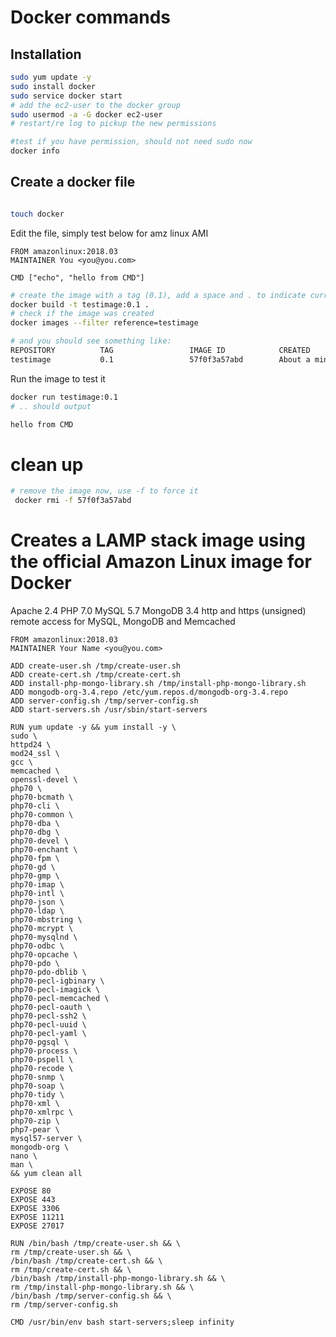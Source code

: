 # Docker commands

## Installation

```bash
sudo yum update -y
sudo install docker
sudo service docker start
# add the ec2-user to the docker group
sudo usermod -a -G docker ec2-user
# restart/re log to pickup the new permissions

#test if you have permission, should not need sudo now
docker info 
```

## Create a docker file

```bash

touch docker
```

Edit the file, simply test below for amz linux AMI
```
FROM amazonlinux:2018.03
MAINTAINER You <you@you.com>

CMD ["echo", "hello from CMD"]

```

```bash
# create the image with a tag (0.1), add a space and . to indicate current dir
docker build -t testimage:0.1 .
# check if the image was created
docker images --filter reference=testimage

# and you should see something like:
REPOSITORY          TAG                 IMAGE ID            CREATED              SIZE
testimage           0.1                 57f0f3a57abd        About a minute ago   167MB
```

Run the image to test it

```bash 
docker run testimage:0.1
# .. should output

hello from CMD

```

# clean up

```bash 
# remove the image now, use -f to force it
 docker rmi -f 57f0f3a57abd
```


# Creates a LAMP stack image using the official Amazon Linux image for Docker

Apache 2.4
PHP 7.0
MySQL 5.7
MongoDB 3.4
http and https (unsigned)
remote access for MySQL, MongoDB and Memcached

```
FROM amazonlinux:2018.03
MAINTAINER Your Name <you@you.com>

ADD create-user.sh /tmp/create-user.sh
ADD create-cert.sh /tmp/create-cert.sh
ADD install-php-mongo-library.sh /tmp/install-php-mongo-library.sh
ADD mongodb-org-3.4.repo /etc/yum.repos.d/mongodb-org-3.4.repo
ADD server-config.sh /tmp/server-config.sh
ADD start-servers.sh /usr/sbin/start-servers

RUN yum update -y && yum install -y \
sudo \
httpd24 \
mod24_ssl \
gcc \
memcached \
openssl-devel \
php70 \
php70-bcmath \
php70-cli \
php70-common \
php70-dba \
php70-dbg \
php70-devel \
php70-enchant \
php70-fpm \
php70-gd \
php70-gmp \
php70-imap \
php70-intl \
php70-json \
php70-ldap \
php70-mbstring \
php70-mcrypt \
php70-mysqlnd \
php70-odbc \
php70-opcache \
php70-pdo \
php70-pdo-dblib \
php70-pecl-igbinary \
php70-pecl-imagick \
php70-pecl-memcached \
php70-pecl-oauth \
php70-pecl-ssh2 \
php70-pecl-uuid \
php70-pecl-yaml \
php70-pgsql \
php70-process \
php70-pspell \
php70-recode \
php70-snmp \
php70-soap \
php70-tidy \
php70-xml \
php70-xmlrpc \
php70-zip \
php7-pear \
mysql57-server \
mongodb-org \
nano \
man \
&& yum clean all

EXPOSE 80
EXPOSE 443
EXPOSE 3306
EXPOSE 11211
EXPOSE 27017

RUN /bin/bash /tmp/create-user.sh && \
rm /tmp/create-user.sh && \
/bin/bash /tmp/create-cert.sh && \
rm /tmp/create-cert.sh && \
/bin/bash /tmp/install-php-mongo-library.sh && \
rm /tmp/install-php-mongo-library.sh && \
/bin/bash /tmp/server-config.sh && \
rm /tmp/server-config.sh

CMD /usr/bin/env bash start-servers;sleep infinity
```

